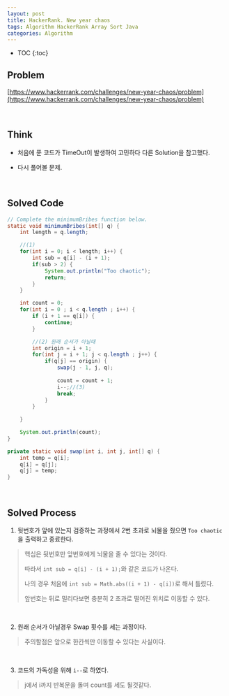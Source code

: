 ```yaml
---
layout: post
title: HackerRank. New year chaos
tags: Algorithm HackerRank Array Sort Java
categories: Algorithm
---
```


* TOC
{:toc}

## Problem
[https://www.hackerrank.com/challenges/new-year-chaos/problem](https://www.hackerrank.com/challenges/new-year-chaos/problem)  

<!--more-->
  
<br>  

## Think
* 처음에 푼 코드가 TimeOut이 발생하여 고민하다 다른 Solution을 참고했다.

* 다시 풀어볼 문제.  
  
<br> 

## Solved Code  

```java
// Complete the minimumBribes function below.
static void minimumBribes(int[] q) {
    int length = q.length;

    //(1)
    for(int i = 0; i < length; i++) {
        int sub = q[i] - (i + 1);
        if(sub > 2) {
            System.out.println("Too chaotic");
            return;
        }
    }

    int count = 0;
    for(int i = 0 ; i < q.length ; i++) {
        if (i + 1 == q[i]) {
            continue;
        }

        //(2) 원래 순서가 아닐때
        int origin = i + 1; 
        for(int j = i + 1; j < q.length ; j++) {
            if(q[j] == origin) {
                swap(j - 1, j, q);
                
                count = count + 1;
                i--;//(3)
                break;
            }
        }
        
    }

    System.out.println(count);
}

private static void swap(int i, int j, int[] q) {
    int temp = q[i];
    q[i] = q[j];
    q[j] = temp;
}
```  
  
<br>   

## Solved Process
1) 뒷번호가 앞에 있는지 검증하는 과정에서 2번 초과로 뇌물을 줬으면 `Too chaotic`을 출력하고 종료한다.  
> 핵심은 뒷번호만 앞번호에게 뇌물을 줄 수 있다는 것이다.
>
> 따라서 `int sub = q[i] - (i + 1);`와 같은 코드가 나온다.
>
> 나의 경우 처음에 `int sub = Math.abs((i + 1) - q[i])`로 해서 틀렸다.
>
> 앞번호는 뒤로 밀리다보면 충분히 2 초과로 떨어진 위치로 이동할 수 있다.

<br>

2) 원래 순서가 아닐경우 Swap 횟수를 세는 과정이다.  
> 주의할점은 앞으로 한칸씩만 이동할 수 있다는 사실이다.  

<br>

3) 코드의 가독성을 위해 `i--`로 하였다.  
> j에서 i까지 반복문을 돌며 count를 세도 될것같다.
